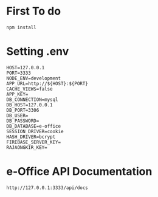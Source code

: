 # First To do
```
npm install
```

# Setting .env
```
HOST=127.0.0.1
PORT=3333
NODE_ENV=development
APP_URL=http://${HOST}:${PORT}
CACHE_VIEWS=false
APP_KEY=
DB_CONNECTION=mysql
DB_HOST=127.0.0.1
DB_PORT=3306
DB_USER=
DB_PASSWORD=
DB_DATABASE=e-office
SESSION_DRIVER=cookie
HASH_DRIVER=bcrypt
FIREBASE_SERVER_KEY=
RAJAONGKIR_KEY=
```

# e-Office API Documentation
```
http://127.0.0.1:3333/api/docs
```
